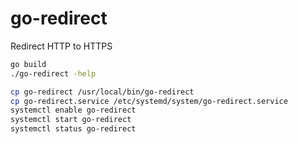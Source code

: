 go-redirect
===========

Redirect HTTP to HTTPS

```sh
go build
./go-redirect -help
```

```sh
cp go-redirect /usr/local/bin/go-redirect
cp go-redirect.service /etc/systemd/system/go-redirect.service
systemctl enable go-redirect
systemctl start go-redirect
systemctl status go-redirect
```  
